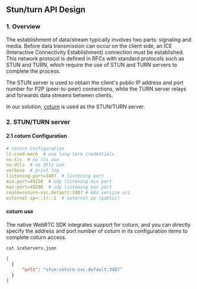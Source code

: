 ## Stun/turn API Design

### 1. Overview

The establishment of data/stream typically involves two parts: signaling and media. 
Before data transmission can occur on the client side, an ICE (Interactive Connectivity Establishment) connection must be established. 
This network protocol is defined in RFCs with standard protocols such as STUN and TURN, which require the use of STUN and TURN servers to complete the process.

The STUN server is used to obtain the client's public IP address and port number for P2P (peer-to-peer) connections, while the TURN server relays and forwards data streams between clients.

In our solution, [coturn](https://github.com/coturn/coturn.git) is used as the STUN/TURN server.

### 2. STUN/TURN server

#### 2.1 coturn Configuration

```yaml
# coturn Configuration
lt-cred-mech  # use long-term credentials
no-tls  # no tls use
no-dtls  # no dtls use
verbose  # print log
listening-port=3487  # listening port
min-port=49150  # udp listening min port
max-port=49200  # udp listening max port
realm=coturn-svc.default:3487 # k8s service uri
external-ip=::1/::1  # external ip (public)
```

#### coturn use
The native WebRTC SDK integrates support for coturn, and you can directly specify the address and port number of coturn in its configuration items to complete coturn access.

```bash 
cat iceServers.json
```

```json 
[
  {
      "urls": "stun:coturn-svc.default:3487"
  }
]
```
